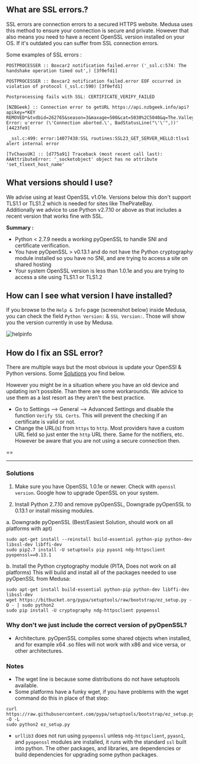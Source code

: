 ## What are SSL errors.?

SSL errors are connection errors to a secured HTTPS website. Medusa uses this method to ensure your connection is secure and private. However that also means you need to have a recent OpenSSL version installed on your OS. If it's outdated you can suffer from SSL connection errors.  

Some examples of SSL errors : 

```
POSTPROCESSER :: Boxcar2 notification failed.error ('_ssl.c:574: The handshake operation timed out',) [3f0efd1]
```  

```
POSTPROCESSER :: Boxcar2 notification failed.error EOF occurred in violation of protocol (_ssl.c:590) [3f0efd1]
```  

```
Postprocessing fails with SSL: CERTIFICATE_VERIFY_FAILED
```  
```
[NZBGeek] :: Connection error to getURL https://api.nzbgeek.info/api?apikey=*KEY REMOVED*&tvdbid=262765&season=3&maxage=500&cat=5030%2C5040&q=The.Valleys&limit=100&t=tvsearch&offset=0&ep=7 Error: u'error (\'Connection aborted.\', BadStatusLine("\'\'",))' [4423fe9] 
```  
```
 _ssl.c:499: error:14077438:SSL routines:SSL23_GET_SERVER_HELLO:tlsv1 alert internal error
```  
```
[TvChaosUK] :: [d775a91] Traceback (most recent call last): AAAttributeError: '_socketobject' object has no attribute 'set_tlsext_host_name'
```


## What versions should I use?

We advise using at least OpenSSL v1.01e. Versions below this don't support TLS1.1 or TLS1.2 which is needed for sites like ThePirateBay.  
Additionally we advice to use Python v2.7.10 or above as that includes a recent version that works fine with SSL.

**Summary :**  

* Python < 2.7.9 needs a working pyOpenSSL to handle SNI and certificate verification. 
* You have pyOpenSSL > v0.13.1 and do not have the Python cryptography module installed so you have no SNI, and are trying to access a site on shared hosting
* Your system OpenSSL version is less than 1.0.1e and you are trying to access a site using TLS1.1 or TLS1.2 

## How can I see what version I have installed?

If you browse to the `Help & Info` page (screenshot below) inside Medusa, you can check the field `Python Version:` & `SSL Version:`.
Those will show you the version currently in use by Medusa.   

![helpinfo](https://cloud.githubusercontent.com/assets/7928052/13013132/70b0840c-d1ae-11e5-8894-f3dd8b95dfe9.png)

## How do I fix an SSL error?

There are multiple ways but the most obvious is update your OpenSSl & Python versions. Some [Solutions](https://github.com/pymedusa/Medusa/wiki/SSL-Errors#solutions) you find below.  

However you might be in a situation where you have an old device and updating isn't possible. Than there are some workarounds. We advice to use them as a last resort as they aren't the best practice.

* Go to Settings --> General --> Advanced Settings and disable the function `Verify SSL Certs`. This will prevent the checking if an certificate is valid or not.  
* Change the URL(s) from `https` to `http`. Most providers have a custom URL field so just enter the `http` URL there. Same for the notifiers, etc. However be aware that you are not using a secure connection then.  

== 
___




### Solutions


1. Make sure you have OpenSSL 1.0.1e or newer. Check with `openssl version`. Google how to upgrade OpenSSL on your system.

2. Install Python 2.7.10 and remove pyOpenSSL, Downgrade pyOpenSSL to 0.13.1 or install missing modules.

a. Downgrade pyOpenSSL (Best/Easiest Solution, should work on all platforms with apt)
```
sudo apt-get install --reinstall build-essential python-pip python-dev libssl-dev libffi-dev
sudo pip2.7 install -U setuptools pip pyasn1 ndg-httpsclient pyopenssl==0.13.1
```

b. Install the Python cryptography module (PITA, Does not work on all platforms)
This will build and install all of the packages needed to use pyOpenSSL from Medusa:
```
sudo apt-get install build-essential python-pip python-dev libffi-dev libssl-dev
wget https://bitbucket.org/pypa/setuptools/raw/bootstrap/ez_setup.py -O - | sudo python2
sudo pip install -U cryptography ndg-httpsclient pyopenssl
```

### Why don't we just include the correct version of pyOpenSSL?
* Architecture. pyOpenSSL compiles some shared objects when installed, and for example x64 .so files will not work with x86 and vice versa, or other architectures.


### Notes

* The wget line is because some distributions do not have setuptools available.
* Some platforms have a funky wget, if you have problems with the wget command do this in place of that step: 
```
curl https://raw.githubusercontent.com/pypa/setuptools/bootstrap/ez_setup.py -O -L
sudo python2 ez_setup.py
```
* `urllib3` does not run using `pyopenssl` unless `ndg-httpsclient`, `pyasn1`, and `pyopenssl` modules are installed, it runs with the standard `ssl` built into python. The other packages, and libraries, are dependencies or build dependencies for upgrading some python packages.